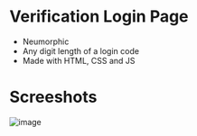 # Verification Login Page
- Neumorphic
- Any digit length of a login code
- Made with HTML, CSS and JS

# Screeshots
![image](https://DevilWasHere.github.io/src/IMG_0894.jpeg)
